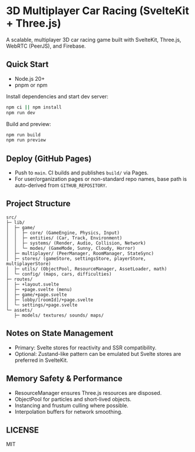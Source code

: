 # 3D Multiplayer Car Racing (SvelteKit + Three.js)

A scalable, multiplayer 3D car racing game built with SvelteKit, Three.js, WebRTC (PeerJS), and Firebase.

## Quick Start

- Node.js 20+
- pnpm or npm

Install dependencies and start dev server:

```bash
npm ci || npm install
npm run dev
```

Build and preview:

```bash
npm run build
npm run preview
```

## Deploy (GitHub Pages)

- Push to `main`. CI builds and publishes `build/` via Pages.
- For user/organization pages or non-standard repo names, base path is auto-derived from `GITHUB_REPOSITORY`.

## Project Structure

```
src/
├─ lib/
│  ├─ game/
│  │  ├─ core/ (GameEngine, Physics, Input)
│  │  ├─ entities/ (Car, Track, Environment)
│  │  ├─ systems/ (Render, Audio, Collision, Network)
│  │  └─ modes/ (GameMode, Sunny, Cloudy, Horror)
│  ├─ multiplayer/ (PeerManager, RoomManager, StateSync)
│  ├─ stores/ (gameStore, settingsStore, playerStore, multiplayerStore)
│  ├─ utils/ (ObjectPool, ResourceManager, AssetLoader, math)
│  └─ config/ (maps, cars, difficulties)
├─ routes/
│  ├─ +layout.svelte
│  ├─ +page.svelte (menu)
│  ├─ game/+page.svelte
│  ├─ lobby/[roomId]/+page.svelte
│  └─ settings/+page.svelte
└─ assets/
   ├─ models/ textures/ sounds/ maps/
```

## Notes on State Management

- Primary: Svelte stores for reactivity and SSR compatibility.
- Optional: Zustand-like pattern can be emulated but Svelte stores are preferred in SvelteKit.

## Memory Safety & Performance

- ResourceManager ensures Three.js resources are disposed.
- ObjectPool for particles and short-lived objects.
- Instancing and frustum culling where possible.
- Interpolation buffers for network smoothing.

## LICENSE

MIT
